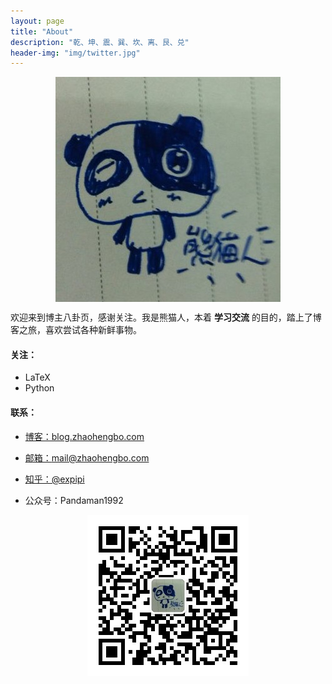 ```yaml
---
layout: page
title: "About"
description: "乾、坤、震、巽、坎、离、艮、兑"
header-img: "img/twitter.jpg"
---
```



<center>
    <p><img src="img/cnfeat.jpg" align="center"></p>
</center>

欢迎来到博主八卦页，感谢关注。我是熊猫人，本着 **学习交流** 的目的，踏上了博客之旅，喜欢尝试各种新鲜事物。


#### 关注：

- LaTeX
- Python

#### 联系：

- [博客：blog.zhaohengbo.com](blog.zhaohengbo.com)

- [邮箱：mail@zhaohengbo.com](mail@zhaohengbo.com)

- [知乎：@expipi](https://www.zhihu.com/people/expipi)

- 公众号：Pandaman1992


<center>
    <p><img src="img/code2.jpg" align="center"></p>
</center>






